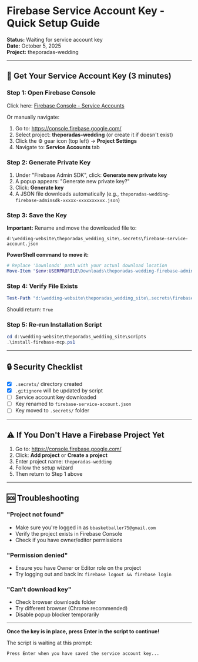 # Firebase Service Account Key - Quick Setup Guide

**Status:** Waiting for service account key  
**Date:** October 5, 2025  
**Project:** theporadas-wedding

---

## 🔑 Get Your Service Account Key (3 minutes)

### Step 1: Open Firebase Console

Click here: [Firebase Console - Service Accounts](https://console.firebase.google.com/project/_/settings/serviceaccounts/adminsdk)

Or manually navigate:

1. Go to: <https://console.firebase.google.com/>
2. Select project: **theporadas-wedding** (or create it if doesn't exist)
3. Click the ⚙️ gear icon (top left) → **Project Settings**
4. Navigate to: **Service Accounts** tab

### Step 2: Generate Private Key

1. Under "Firebase Admin SDK", click: **Generate new private key**
2. A popup appears: "Generate new private key?"
3. Click: **Generate key**
4. A JSON file downloads automatically (e.g., `theporadas-wedding-firebase-adminsdk-xxxxx-xxxxxxxxxx.json`)

### Step 3: Save the Key

**Important:** Rename and move the downloaded file to:

```
d:\wedding-website\theporadas_wedding_site\.secrets\firebase-service-account.json
```

**PowerShell command to move it:**

```powershell
# Replace 'Downloads' path with your actual download location
Move-Item "$env:USERPROFILE\Downloads\theporadas-wedding-firebase-adminsdk-*.json" "d:\wedding-wedding\theporadas_wedding_site\.secrets\firebase-service-account.json" -Force
```

### Step 4: Verify File Exists

```powershell
Test-Path "d:\wedding-website\theporadas_wedding_site\.secrets\firebase-service-account.json"
```

Should return: `True`

### Step 5: Re-run Installation Script

```powershell
cd d:\wedding-website\theporadas_wedding_site\scripts
.\install-firebase-mcp.ps1
```

---

## 🔒 Security Checklist

- [x] `.secrets/` directory created
- [x] `.gitignore` will be updated by script
- [ ] Service account key downloaded
- [ ] Key renamed to `firebase-service-account.json`
- [ ] Key moved to `.secrets/` folder

---

## ⚠️ If You Don't Have a Firebase Project Yet

1. Go to: <https://console.firebase.google.com/>
2. Click: **Add project** or **Create a project**
3. Enter project name: `theporadas-wedding`
4. Follow the setup wizard
5. Then return to Step 1 above

---

## 🆘 Troubleshooting

### "Project not found"

- Make sure you're logged in as `bbasketballer75@gmail.com`
- Verify the project exists in Firebase Console
- Check if you have owner/editor permissions

### "Permission denied"

- Ensure you have Owner or Editor role on the project
- Try logging out and back in: `firebase logout && firebase login`

### "Can't download key"

- Check browser downloads folder
- Try different browser (Chrome recommended)
- Disable popup blocker temporarily

---

**Once the key is in place, press Enter in the script to continue!**

The script is waiting at this prompt:

```
Press Enter when you have saved the service account key...
```
